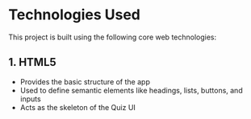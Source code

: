 # Technologies Used

This project is built using the following core web technologies:

## 1. HTML5

- Provides the basic structure of the app
- Used to define semantic elements like headings, lists, buttons, and inputs
- Acts as the skeleton of the Quiz UI